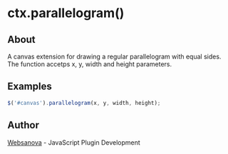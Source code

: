 # ctx.parallelogram()

## About

A canvas extension for drawing a regular parallelogram with equal sides.  The function accetps x, y, width and height parameters.


## Examples

```js
$('#canvas').parallelogram(x, y, width, height);
```


## Author

[Websanova](http://websanova.com) - JavaScript Plugin Development